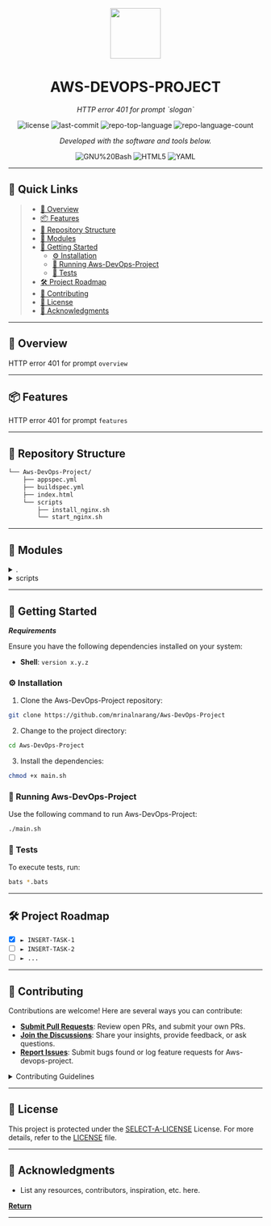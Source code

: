 <p align="center">
  <img src="https://cdn-icons-png.flaticon.com/512/6295/6295417.png" width="100" />
</p>
<p align="center">
    <h1 align="center">AWS-DEVOPS-PROJECT</h1>
</p>
<p align="center">
    <em>HTTP error 401 for prompt `slogan`</em>
</p>
<p align="center">
	<img src="https://img.shields.io/github/license/mrinalnarang/Aws-DevOps-Project?style=flat&color=0080ff" alt="license">
	<img src="https://img.shields.io/github/last-commit/mrinalnarang/Aws-DevOps-Project?style=flat&logo=git&logoColor=white&color=0080ff" alt="last-commit">
	<img src="https://img.shields.io/github/languages/top/mrinalnarang/Aws-DevOps-Project?style=flat&color=0080ff" alt="repo-top-language">
	<img src="https://img.shields.io/github/languages/count/mrinalnarang/Aws-DevOps-Project?style=flat&color=0080ff" alt="repo-language-count">
<p>
<p align="center">
		<em>Developed with the software and tools below.</em>
</p>
<p align="center">
	<img src="https://img.shields.io/badge/GNU%20Bash-4EAA25.svg?style=flat&logo=GNU-Bash&logoColor=white" alt="GNU%20Bash">
	<img src="https://img.shields.io/badge/HTML5-E34F26.svg?style=flat&logo=HTML5&logoColor=white" alt="HTML5">
	<img src="https://img.shields.io/badge/YAML-CB171E.svg?style=flat&logo=YAML&logoColor=white" alt="YAML">
</p>
<hr>

## 🔗 Quick Links

> - [📍 Overview](#-overview)
> - [📦 Features](#-features)
> - [📂 Repository Structure](#-repository-structure)
> - [🧩 Modules](#-modules)
> - [🚀 Getting Started](#-getting-started)
>   - [⚙️ Installation](#️-installation)
>   - [🤖 Running Aws-DevOps-Project](#-running-Aws-DevOps-Project)
>   - [🧪 Tests](#-tests)
> - [🛠 Project Roadmap](#-project-roadmap)
> - [🤝 Contributing](#-contributing)
> - [📄 License](#-license)
> - [👏 Acknowledgments](#-acknowledgments)

---

## 📍 Overview

HTTP error 401 for prompt `overview`

---

## 📦 Features

HTTP error 401 for prompt `features`

---

## 📂 Repository Structure

```sh
└── Aws-DevOps-Project/
    ├── appspec.yml
    ├── buildspec.yml
    ├── index.html
    └── scripts
        ├── install_nginx.sh
        └── start_nginx.sh
```

---

## 🧩 Modules

<details closed><summary>.</summary>

| File                                                                                          | Summary                                   |
| ---                                                                                           | ---                                       |
| [buildspec.yml](https://github.com/mrinalnarang/Aws-DevOps-Project/blob/master/buildspec.yml) | HTTP error 401 for prompt `buildspec.yml` |
| [appspec.yml](https://github.com/mrinalnarang/Aws-DevOps-Project/blob/master/appspec.yml)     | HTTP error 401 for prompt `appspec.yml`   |
| [index.html](https://github.com/mrinalnarang/Aws-DevOps-Project/blob/master/index.html)       | HTTP error 401 for prompt `index.html`    |

</details>

<details closed><summary>scripts</summary>

| File                                                                                                        | Summary                                              |
| ---                                                                                                         | ---                                                  |
| [install_nginx.sh](https://github.com/mrinalnarang/Aws-DevOps-Project/blob/master/scripts/install_nginx.sh) | HTTP error 401 for prompt `scripts/install_nginx.sh` |
| [start_nginx.sh](https://github.com/mrinalnarang/Aws-DevOps-Project/blob/master/scripts/start_nginx.sh)     | HTTP error 401 for prompt `scripts/start_nginx.sh`   |

</details>

---

## 🚀 Getting Started

***Requirements***

Ensure you have the following dependencies installed on your system:

* **Shell**: `version x.y.z`

### ⚙️ Installation

1. Clone the Aws-DevOps-Project repository:

```sh
git clone https://github.com/mrinalnarang/Aws-DevOps-Project
```

2. Change to the project directory:

```sh
cd Aws-DevOps-Project
```

3. Install the dependencies:

```sh
chmod +x main.sh
```

### 🤖 Running Aws-DevOps-Project

Use the following command to run Aws-DevOps-Project:

```sh
./main.sh
```

### 🧪 Tests

To execute tests, run:

```sh
bats *.bats
```

---

## 🛠 Project Roadmap

- [X] `► INSERT-TASK-1`
- [ ] `► INSERT-TASK-2`
- [ ] `► ...`

---

## 🤝 Contributing

Contributions are welcome! Here are several ways you can contribute:

- **[Submit Pull Requests](https://github.com/mrinalnarang/Aws-DevOps-Project/blob/main/CONTRIBUTING.md)**: Review open PRs, and submit your own PRs.
- **[Join the Discussions](https://github.com/mrinalnarang/Aws-DevOps-Project/discussions)**: Share your insights, provide feedback, or ask questions.
- **[Report Issues](https://github.com/mrinalnarang/Aws-DevOps-Project/issues)**: Submit bugs found or log feature requests for Aws-devops-project.

<details closed>
    <summary>Contributing Guidelines</summary>

1. **Fork the Repository**: Start by forking the project repository to your GitHub account.
2. **Clone Locally**: Clone the forked repository to your local machine using a Git client.
   ```sh
   git clone https://github.com/mrinalnarang/Aws-DevOps-Project
   ```
3. **Create a New Branch**: Always work on a new branch, giving it a descriptive name.
   ```sh
   git checkout -b new-feature-x
   ```
4. **Make Your Changes**: Develop and test your changes locally.
5. **Commit Your Changes**: Commit with a clear message describing your updates.
   ```sh
   git commit -m 'Implemented new feature x.'
   ```
6. **Push to GitHub**: Push the changes to your forked repository.
   ```sh
   git push origin new-feature-x
   ```
7. **Submit a Pull Request**: Create a PR against the original project repository. Clearly describe the changes and their motivations.

Once your PR is reviewed and approved, it will be merged into the main branch.

</details>

---

## 📄 License

This project is protected under the [SELECT-A-LICENSE](https://choosealicense.com/licenses) License. For more details, refer to the [LICENSE](https://choosealicense.com/licenses/) file.

---

## 👏 Acknowledgments

- List any resources, contributors, inspiration, etc. here.

[**Return**](#-quick-links)

---
